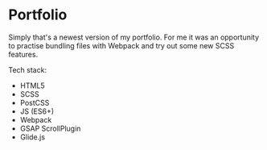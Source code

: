 # Portfolio

Simply that's a newest version of my portfolio. For me it was an opportunity
to practise bundling files with Webpack and try out some new SCSS features.

Tech stack:
- HTML5
- SCSS
- PostCSS
- JS (ES6+)
- Webpack
- GSAP ScrollPlugin
- Glide.js
